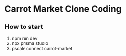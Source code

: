 # Carrot Market Clone Coding

## How to start

1. npm run dev
2. npx prisma studio
3. pscale connect carrot-market
